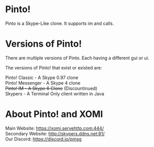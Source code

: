 # Pinto!
Pinto is a Skype-Like clone. It supports im and calls.

# Versions of Pinto!
There are multiple versions of Pinto. Each having a different gui or ui.

The versions of Pinto! that exist or existed are:

Pinto! Classic - A Skype 0.97 clone  
Pinto! Messenger - A Skype 4 clone  
~~Pinto! IM - A Skype 6 Clone~~ (Discountinued)  
Skypers - A Terminal Only client written in Java  

# About Pinto! and XOMI

Main Website: https://xomi.servehttp.com:444/  
Secondary Website: http://skypers.ddns.net:81/  
Our Discord: https://discord.io/pmsg  
